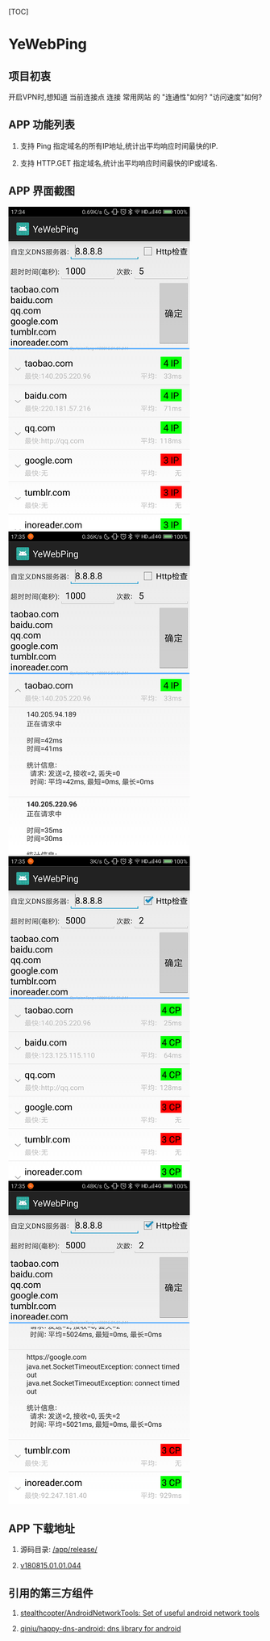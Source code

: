 [TOC]

# YeWebPing

## 项目初衷

开启VPN时,想知道 当前连接点 连接 常用网站 的 "连通性"如何? "访问速度"如何?

## APP 功能列表

1. 支持 Ping 指定域名的所有IP地址,统计出平均响应时间最快的IP.

1. 支持 HTTP.GET 指定域名,统计出平均响应时间最快的IP或域名.

## APP 界面截图

![](/Screenshots/1.png)
![](/Screenshots/2.png)
![](/Screenshots/3.png)
![](/Screenshots/4.png)

## APP 下载地址

1. 源码目录: [/app/release/](/src/release/app/release)

1. [v180815.01.01.044](/src/release/app/release/YeWebPing(cn.asiontang.webping)v180815.01.01.044%5BAsionTang(10f65e31)%5D.apk)

## 引用的第三方组件

1. [stealthcopter/AndroidNetworkTools: Set of useful android network tools](https://github.com/stealthcopter/AndroidNetworkTools) 

1. [qiniu/happy-dns-android: dns library for android](https://github.com/qiniu/happy-dns-android) 

